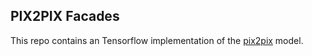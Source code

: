 ## PIX2PIX Facades

This repo contains an Tensorflow implementation of the [pix2pix](https://arxiv.org/abs/1611.07004) model. 
